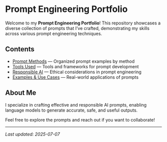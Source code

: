 # Prompt Engineering Portfolio

Welcome to my **Prompt Engineering Portfolio**! This repository showcases a diverse collection of prompts that I’ve crafted, demonstrating my skills across various prompt engineering techniques.

## Contents

- [Prompt Methods](prompts/README.md) — Organized prompt examples by method  
- [Tools Used](tools/README.md) — Tools and frameworks for prompt development  
- [Responsible AI](responsible-ai/README.md) — Ethical considerations in prompt engineering  
- [Examples & Use Cases](examples/README.md) — Real-world applications of prompts  

## About Me

I specialize in crafting effective and responsible AI prompts, enabling language models to generate accurate, safe, and useful outputs.

Feel free to explore the prompts and reach out if you want to collaborate!

---

*Last updated: 2025-07-07*
